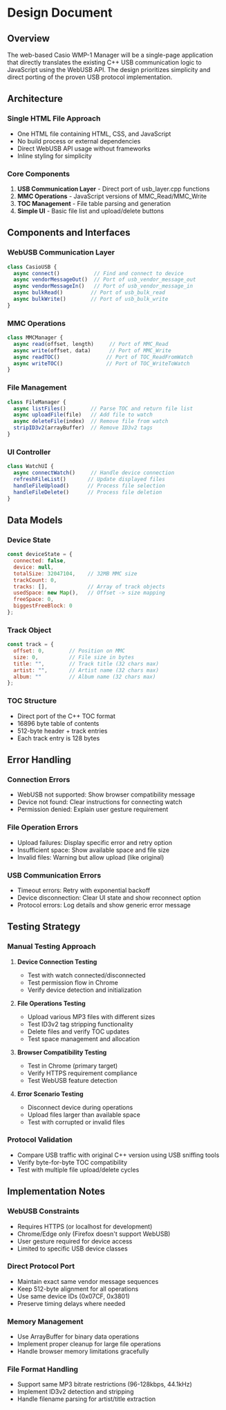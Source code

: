 # Design Document

## Overview

The web-based Casio WMP-1 Manager will be a single-page application that directly translates the existing C++ USB communication logic to JavaScript using the WebUSB API. The design prioritizes simplicity and direct porting of the proven USB protocol implementation.

## Architecture

### Single HTML File Approach
- One HTML file containing HTML, CSS, and JavaScript
- No build process or external dependencies
- Direct WebUSB API usage without frameworks
- Inline styling for simplicity

### Core Components
1. **USB Communication Layer** - Direct port of usb_layer.cpp functions
2. **MMC Operations** - JavaScript versions of MMC_Read/MMC_Write
3. **TOC Management** - File table parsing and generation
4. **Simple UI** - Basic file list and upload/delete buttons

## Components and Interfaces

### WebUSB Communication Layer
```javascript
class CasioUSB {
  async connect()           // Find and connect to device
  async vendorMessageOut()  // Port of usb_vendor_message_out
  async vendorMessageIn()   // Port of usb_vendor_message_in  
  async bulkRead()         // Port of usb_bulk_read
  async bulkWrite()        // Port of usb_bulk_write
}
```

### MMC Operations
```javascript
class MMCManager {
  async read(offset, length)     // Port of MMC_Read
  async write(offset, data)      // Port of MMC_Write
  async readTOC()               // Port of TOC_ReadFromWatch
  async writeTOC()              // Port of TOC_WriteToWatch
}
```

### File Management
```javascript
class FileManager {
  async listFiles()        // Parse TOC and return file list
  async uploadFile(file)   // Add file to watch
  async deleteFile(index)  // Remove file from watch
  stripID3v2(arrayBuffer)  // Remove ID3v2 tags
}
```

### UI Controller
```javascript
class WatchUI {
  async connectWatch()     // Handle device connection
  refreshFileList()       // Update displayed files
  handleFileUpload()      // Process file selection
  handleFileDelete()      // Process file deletion
}
```

## Data Models

### Device State
```javascript
const deviceState = {
  connected: false,
  device: null,
  totalSize: 32047104,    // 32MB MMC size
  trackCount: 0,
  tracks: [],             // Array of track objects
  usedSpace: new Map(),   // Offset -> size mapping
  freeSpace: 0,
  biggestFreeBlock: 0
};
```

### Track Object
```javascript
const track = {
  offset: 0,        // Position on MMC
  size: 0,          // File size in bytes
  title: "",        // Track title (32 chars max)
  artist: "",       // Artist name (32 chars max)
  album: ""         // Album name (32 chars max)
};
```

### TOC Structure
- Direct port of the C++ TOC format
- 16896 byte table of contents
- 512-byte header + track entries
- Each track entry is 128 bytes

## Error Handling

### Connection Errors
- WebUSB not supported: Show browser compatibility message
- Device not found: Clear instructions for connecting watch
- Permission denied: Explain user gesture requirement

### File Operation Errors
- Upload failures: Display specific error and retry option
- Insufficient space: Show available space and file size
- Invalid files: Warning but allow upload (like original)

### USB Communication Errors
- Timeout errors: Retry with exponential backoff
- Device disconnection: Clear UI state and show reconnect option
- Protocol errors: Log details and show generic error message

## Testing Strategy

### Manual Testing Approach
1. **Device Connection Testing**
   - Test with watch connected/disconnected
   - Test permission flow in Chrome
   - Verify device detection and initialization

2. **File Operations Testing**
   - Upload various MP3 files with different sizes
   - Test ID3v2 tag stripping functionality
   - Delete files and verify TOC updates
   - Test space management and allocation

3. **Browser Compatibility Testing**
   - Test in Chrome (primary target)
   - Verify HTTPS requirement compliance
   - Test WebUSB feature detection

4. **Error Scenario Testing**
   - Disconnect device during operations
   - Upload files larger than available space
   - Test with corrupted or invalid files

### Protocol Validation
- Compare USB traffic with original C++ version using USB sniffing tools
- Verify byte-for-byte TOC compatibility
- Test with multiple file upload/delete cycles

## Implementation Notes

### WebUSB Constraints
- Requires HTTPS (or localhost for development)
- Chrome/Edge only (Firefox doesn't support WebUSB)
- User gesture required for device access
- Limited to specific USB device classes

### Direct Protocol Port
- Maintain exact same vendor message sequences
- Keep 512-byte alignment for all operations
- Use same device IDs (0x07CF, 0x3801)
- Preserve timing delays where needed

### Memory Management
- Use ArrayBuffer for binary data operations
- Implement proper cleanup for large file operations
- Handle browser memory limitations gracefully

### File Format Handling
- Support same MP3 bitrate restrictions (96-128kbps, 44.1kHz)
- Implement ID3v2 detection and stripping
- Handle filename parsing for artist/title extraction